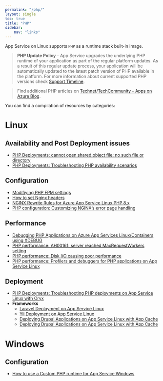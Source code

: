 ```yaml
---
permalink: "/php/"
layout: single
toc: true
title: "PHP"
sidebar: 
    nav: "links"
---
```


App Service on Linux supports `PHP` as a runtime stack built-in image.

>**PHP Update Policy** - App Service upgrades the underlying PHP runtime of your application as part of the regular platform updates. As a result of this regular update process, your application will be automatically updated to the latest patch version of PHP available in the platform. For more information about current supported PHP versions check [Support Timeline](https://github.com/Azure/app-service-linux-docs/blob/master/Runtime_Support/php_support.md#support-timeline).

> Find additional PHP articles on [Technet/TechCommunity - Apps on Azure Blog](https://techcommunity.microsoft.com/t5/apps-on-azure-blog/bg-p/AppsonAzureBlog/label-name/PHP).


You can find a compilation of resources by categories:

# Linux

## Availability and Post Deployment issues
- [PHP Deployments: cannot open shared object file: no such file or directory](https://azureossd.github.io/2023/06/14/PHP-Deployments-could-not-open-object-file-no-such-file-or-directory/index.html)
- [PHP Deployments: Troubleshooting PHP availability scenarios](https://azureossd.github.io/2023/07/06/PHP-availability-Troubleshooting-common-availability-scenarios/index.html)

## Configuration
- [Modifiying PHP FPM settings](https://azureossd.github.io/2023/01/06/Modifiying-PHP-FPM-settings/index.html)
- [How to set Nginx headers](https://azureossd.github.io/2023/02/24/how-to-modify-nginx-headers/index.html)
- [NGINX Rewrite Rules for Azure App Service Linux PHP 8.x](https://azureossd.github.io/2021/09/02/php-8-rewrite-rule/index.html)
- [PHP configuration: Customizing NGINX’s error page handling](https://azureossd.github.io/2023/06/21/PHP-configuration-Customizing-NGINXs-error-page-handling/index.html)

## Performance
- [Debugging PHP Applications on Azure App Services Linux/Containers using XDEBUG](https://azureossd.github.io/2020/05/05/debugging-php-application-on-azure-app-service-linux/index.html)
- [PHP performance: AH00161: server reached MaxRequestWorkers setting](https://azureossd.github.io/2023/06/19/PHP-performance-AH00161-server-reached-MaxRequestWorker-setting/index.html)
- [PHP performance: Disk I/O causing poor performance](https://azureossd.github.io/2023/07/06/PHP-performance-Disk-IO-causing-slow-performance/index.html)
- [PHP performance: Profilers and debuggers for PHP applications on App Service Linux](https://azureossd.github.io/2023/07/06/PHP-performance-Profilers-and-debuggers-for-PHP-applications-on-App-Service-Linux/index.html)

## Deployment
- [PHP Deployments: Troubleshooting PHP deployments on App Service Linux with Oryx](https://azureossd.github.io/2023/06/27/PHP-deployments-Troubleshooting-PHP-deployments-on-App-Service-Linux-with-Oryx/index.html)
- **Frameworks**
   - [Laravel Deployment on App Service Linux](https://azureossd.github.io/2022/04/22/PHP-Laravel-deploy-on-App-Service-Linux/index.html)
   - [Yii Deployment on App Service Linux](https://azureossd.github.io/2022/05/03/PHP-Yii-deploy-on-App-Service-Linux/index.html) 
   - [Deploying Drupal Applications on App Service Linux with App Cache](https://azureossd.github.io/2023/09/20/Deploying-Drupal-Applications-AppServiceLinux-Using-AppCache/index.html)
   - [Deploying Drupal Applications on App Service Linux with App Cache](https://azureossd.github.io/2023/09/20/Deploying-Drupal-Applications-AppServiceLinux-Using-AppCache/index.html)

# Windows

## Configuration
- [How to use a Custom PHP runtime for App Service Windows](http://azureossd.github.io/2022/05/18/Custom-PHP-runtime-for-App-Service-Windows/index.html)